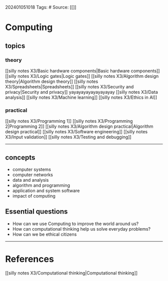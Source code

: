 202401051018
Tags: # 
Source: [[]]
# Computing
## topics
### theory
[[silly notes X3/Basic hardware components|Basic hardware components]]
[[silly notes X3/Logic gates|Logic gates]]
[[silly notes X3/Algorithm design theory|Algorithm design theory]]
[[silly notes X3/Spreadsheets|Spreadsheets]]
[[silly notes X3/Security and privacy|Security and privacy]] yayayayayayayayayay
[[silly notes X3/Data analysis]] 
[[silly notes X3/Machine learning]]
[[silly notes X3/Ethics in AI]]
### practical
[[silly notes X3/Programming 1]]
[[silly notes X3/Programming 2|Programming 2]]
[[silly notes X3/Algorithm design practical|Algorithm design practical]]
[[silly notes X3/Software engineering]]
[[silly notes X3/Input validation]]
[[silly notes X3/Testing and debugging]]

---
## concepts
- computer systems
- computer networks
- data and analysis
- algorithm and programming
- application and system software
- impact of computing
## Essential questions
- How can we use Computing to improve the world around us?
- How can computational thinking help us solve everyday problems?
- How can we be ethical citizens 

---
# References
[[silly notes X3/Computational thinking|Computational thinking]]

